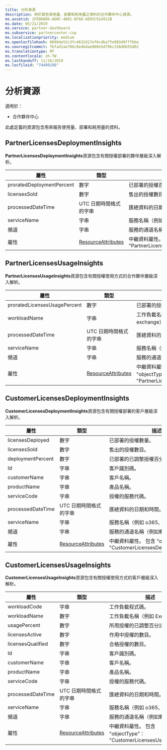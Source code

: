 ```yaml
---
title: 分析資源
description: 用於報告使用量、部署和耗用量之資料的合作夥伴中心資源。
ms.assetid: 1FEB08D6-AD0C-4B01-B7A8-AE05C914912B
ms.date: 05/21/2019
ms.service: partner-dashboard
ms.subservice: partnercenter-csp
ms.localizationpriority: medium
ms.openlocfilehash: 8098de53c3fc4632d17ef6cdba7fe983d9fffbbe
ms.sourcegitcommit: fbfad1ae706c8e4bdae080e5d79bc158d6b55d02
ms.translationtype: MT
ms.contentlocale: zh-TW
ms.lasthandoff: 11/26/2019
ms.locfileid: "74489198"
---
```

# <a name="analytics-resources"></a>分析資源

適用於：

- 合作夥伴中心

此處定義的資源包含用來報告使用量、部署和耗用量的資料。

## <a name="partnerlicensesdeploymentinsights"></a>PartnerLicensesDeploymentInsights

**PartnerLicensesDeploymentInsights**資源包含有關授權部署的夥伴層級深入解析。

| 屬性                  | 類型                                                           | 描述                                                                         |
|---------------------------|----------------------------------------------------------------|-------------------------------------------------------------------------------------|
| proratedDeploymentPercent | 數字                                                         | 已部署的授權百分比。                                                |
| licensesSold              | 數字                                                         | 售出的授權數目。                                                        |
| processedDateTime         | UTC 日期時間格式的字串                                 | 匯總資料的日期和時間。                                     |
| serviceName               | 字串                                                         | 服務名稱（例如 o365、crm）。                                                  |
| 頻道                   | 字串                                                         | 服務的通道名稱（例如轉銷商）。                                    |
| 屬性                | [ResourceAttributes](utility-resources.md#resourceattributes) | 中繼資料屬性。 包含 "objectType"： "PartnerLicensesDeploymentInsights" |

## <a name="partnerlicensesusageinsights"></a>PartnerLicensesUsageInsights

**PartnerLicensesUsageInsights**資源包含有關授權使用方式的合作夥伴層級深入解析。

| 屬性                     | 類型                                                           | 描述                                                                    |
|------------------------------|----------------------------------------------------------------|--------------------------------------------------------------------------------|
| proratedLicensesUsagePercent | 數字                                                         | 已部署的授權百分比。                                           |
| workloadName                 | 字串                                                         | 工作負載名稱（例如 exchange）。                                             |
| processedDateTime            | UTC 日期時間格式的字串                                 | 匯總資料的日期和時間。                                |
| serviceName                  | 字串                                                         | 服務名稱（例如 o365、crm）。                                             |
| 頻道                      | 字串                                                         | 服務的通道名稱（例如轉銷商）。                               |
| 屬性                   | [ResourceAttributes](utility-resources.md#resourceattributes) | 中繼資料屬性。 包含 "objectType"： "PartnerLicensesUsageInsights" |

## <a name="customerlicensesdeploymentinsights"></a>CustomerLicensesDeploymentInsights

**CustomerLicensesDeploymentInsights**資源包含有關授權部署的客戶層級深入解析。

| 屬性          | 類型                                                           | 描述                                                                          |
|-------------------|----------------------------------------------------------------|--------------------------------------------------------------------------------------|
| licensesDeployed  | 數字                                                         | 已部署的授權數量。                                                     |
| licensesSold      | 數字                                                         | 售出的授權數目。                                                         |
| deploymentPercent | 數字                                                         | 已部署的已調整授權百分比。                                        |
| Id        | 字串                                                         | 客戶識別碼。                                                             |
| customerName      | 字串                                                         | 客戶名稱。                                                                   |
| productName       | 字串                                                         | 產品名稱。                                                                    |
| serviceCode       | 字串                                                         | 授權的服務代碼。                                                     |
| processedDateTime | UTC 日期時間格式的字串                                 | 匯總資料的日期和時間。                                      |
| serviceName       | 字串                                                         | 服務名稱（例如 o365、crm）。                                                   |
| 頻道           | 字串                                                         | 服務的通道名稱（例如轉銷商）。                                     |
| 屬性        | [ResourceAttributes](utility-resources.md#resourceattributes) | 中繼資料屬性。 包含 "objectType"： "CustomerLicensesDeploymentInsights" |

## <a name="customerlicensesusageinsights"></a>CustomerLicensesUsageInsights

**CustomerLicensesUsageInsights**資源包含有關授權使用方式的客戶層級深入解析。

| 屬性          | 類型                                                           | 描述                                                                     |
|-------------------|----------------------------------------------------------------|---------------------------------------------------------------------------------|
| workloadCode      | 字串                                                         | 工作負載程式碼。                                                              |
| workloadName      | 數字                                                         | 工作負載名稱（例如 Exchange）。                                              |
| usagePercent      | 數字                                                         | 所用授權的已調整百分比。                                       |
| licensesActive    | 數字                                                         | 作用中授權的數目。                                                  |
| licensesQualified | 數字                                                         | 合格授權的數目。                                               |
| Id        | 字串                                                         | 客戶識別碼。                                                        |
| customerName      | 字串                                                         | 客戶名稱。                                                              |
| productName       | 字串                                                         | 產品名稱。                                                               |
| serviceCode       | 字串                                                         | 授權的服務代碼。                                                |
| processedDateTime | UTC 日期時間格式的字串                                 | 匯總資料的日期和時間。                                 |
| serviceName       | 字串                                                         | 服務名稱（例如 o365、crm）。                                              |
| 頻道           | 字串                                                         | 服務的通道名稱（例如轉銷商）。                                |
| 屬性        | [ResourceAttributes](utility-resources.md#resourceattributes) | 中繼資料屬性。 包含 "objectType"： "CustomerLicensesUsageInsights" |